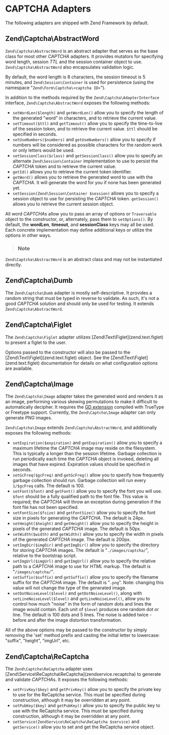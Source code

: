 # CAPTCHA Adapters

The following adapters are shipped with Zend Framework by default.

## Zend\\Captcha\\AbstractWord

`Zend\Captcha\AbstractWord` is an abstract adapter that serves as the base class for most other
*CAPTCHA* adapters. It provides mutators for specifying word length, session *TTL* and the session
container object to use. `Zend\Captcha\AbstractWord` also encapsulates validation logic.

By default, the word length is 8 characters, the session timeout is 5 minutes, and
`Zend\Session\Container` is used for persistence (using the namespace "`Zend\Form\Captcha\<captcha
ID>`").

In addition to the methods required by the `Zend\Captcha\AdapterInterface` interface,
`Zend\Captcha\AbstractWord` exposes the following methods:

- `setWordLen($length)` and `getWordLen()` allow you to specify the length of the generated "word"
in characters, and to retrieve the current value.
- `setTimeout($ttl)` and `getTimeout()` allow you to specify the time-to-live of the session token,
and to retrieve the current value. `$ttl` should be specified in seconds.
- `setUseNumbers($numbers)` and `getUseNumbers()` allow you to specify if numbers will be considered
as possible characters for the random work or only letters would be used.
- `setSessionClass($class)` and `getSessionClass()` allow you to specify an alternate
`Zend\Session\Container` implementation to use to persist the *CAPTCHA* token and to retrieve the
current value.
- `getId()` allows you to retrieve the current token identifier.
- `getWord()` allows you to retrieve the generated word to use with the *CAPTCHA*. It will generate
the word for you if none has been generated yet.
- `setSession(Zend\Session\Container $session)` allows you to specify a session object to use for
persisting the *CAPTCHA* token. `getSession()` allows you to retrieve the current session object.

All word *CAPTCHA*s allow you to pass an array of options or `Traversable` object to the
constructor, or, alternately, pass them to `setOptions()`. By default, the **wordLen**, **timeout**,
and **sessionClass** keys may all be used. Each concrete implementation may define additional keys
or utilize the options in other ways.

> ### Note
`Zend\Captcha\AbstractWord` is an abstract class and may not be instantiated directly.

## Zend\\Captcha\\Dumb

The `Zend\Captcha\Dumb` adapter is mostly self-descriptive. It provides a random string that must be
typed in reverse to validate. As such, it's not a good *CAPTCHA* solution and should only be used
for testing. It extends `Zend\Captcha\AbstractWord`.

## Zend\\Captcha\\Figlet

The `Zend\Captcha\Figlet` adapter utilizes \[Zend\\Text\\Figlet\](zend.text.figlet) to present a
figlet to the user.

Options passed to the constructor will also be passed to the
\[Zend\\Text\\Figlet\](zend.text.figlet) object. See the \[Zend\\Text\\Figlet\](zend.text.figlet)
documentation for details on what configuration options are available.

## Zend\\Captcha\\Image

The `Zend\Captcha\Image` adapter takes the generated word and renders it as an image, performing
various skewing permutations to make it difficult to automatically decipher. It requires the [GD
extension](http://php.net/gd) compiled with TrueType or Freetype support. Currently, the
`Zend\Captcha\Image` adapter can only generate *PNG* images.

`Zend\Captcha\Image` extends `Zend\Captcha\AbstractWord`, and additionally exposes the following
methods:

- `setExpiration($expiration)` and `getExpiration()` allow you to specify a maximum lifetime the
*CAPTCHA* image may reside on the filesystem. This is typically a longer than the session lifetime.
Garbage collection is run periodically each time the *CAPTCHA* object is invoked, deleting all
images that have expired. Expiration values should be specified in seconds.
- `setGcFreq($gcFreq)` and `getGcFreg()` allow you to specify how frequently garbage collection
should run. Garbage collection will run every `1/$gcFreq` calls. The default is 100.
- `setFont($font)` and `getFont()` allow you to specify the font you will use. `$font` should be a
fully qualified path to the font file. This value is required; the *CAPTCHA* will throw an exception
during generation if the font file has not been specified.
- `setFontSize($fsize)` and `getFontSize()` allow you to specify the font size in pixels for
generating the *CAPTCHA*. The default is 24px.
- `setHeight($height)` and `getHeight()` allow you to specify the height in pixels of the generated
*CAPTCHA* image. The default is 50px.
- `setWidth($width)` and `getWidth()` allow you to specify the width in pixels of the generated
*CAPTCHA* image. The default is 200px.
- `setImgDir($imgDir)` and `getImgDir()` allow you to specify the directory for storing *CAPTCHA*
images. The default is "`./images/captcha/`", relative to the bootstrap script.
- `setImgUrl($imgUrl)` and `getImgUrl()` allow you to specify the relative path to a *CAPTCHA* image
to use for *HTML* markup. The default is "`/images/captcha/`".
- `setSuffix($suffix)` and `getSuffix()` allow you to specify the filename suffix for the *CAPTCHA*
image. The default is "`.png`". Note: changing this value will not change the type of the generated
image.
- `setDotNoiseLevel($level)` and `getDotNoiseLevel()`, along with `setLineNoiseLevel($level)` and
`getLineNoiseLevel()`, allow you to control how much "noise" in the form of random dots and lines
the image would contain. Each unit of `$level` produces one random dot or line. The default is 100
dots and 5 lines. The noise is added twice - before and after the image distortion transformation.

All of the above options may be passed to the constructor by simply removing the 'set' method prefix
and casting the initial letter to lowercase: "suffix", "height", "imgUrl", etc.

## Zend\\Captcha\\ReCaptcha

The `Zend\Captcha\ReCaptcha` adapter uses
\[Zend\\Service\\ReCaptcha\\ReCaptcha\](zendservice.recaptcha) to generate and validate *CAPTCHA*s.
It exposes the following methods:

- `setPrivKey($key)` and `getPrivKey()` allow you to specify the private key to use for the
ReCaptcha service. This must be specified during construction, although it may be overridden at any
point.
- `setPubKey($key)` and `getPubKey()` allow you to specify the public key to use with the ReCaptcha
service. This must be specified during construction, although it may be overridden at any point.
- `setService(ZendService\ReCaptcha\ReCaptcha $service)` and `getService()` allow you to set and get
the ReCaptcha service object.

